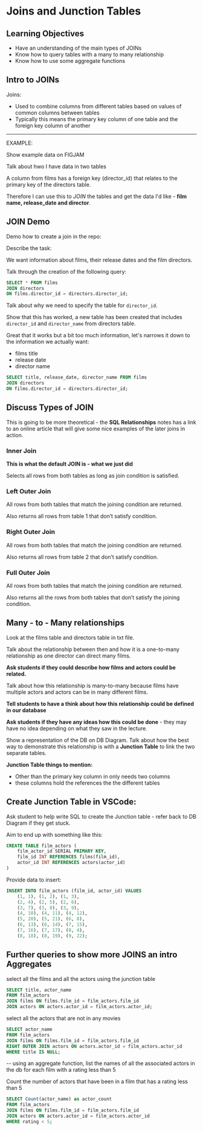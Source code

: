 # Joins and Junction Tables

## Learning Objectives

- Have an understanding of the main types of JOINs
- Know how to query tables with a many to many relationship
- Know how to use some aggregate functions

## Intro to JOINs

Joins:

- Used to combine columns from different tables based on values of common columns between tables
- Typically this means the primary key column of one table and the foreign key column of another

---

EXAMPLE:

Show example data on FIGJAM

Talk about hwo I have data in two tables

A column from films has a foreign key (director_id) that relates to the primary key of the directors table.

Therefore I can use this to _JOIN_ the tables and get the data I'd like - **film name, release_date and director**.

## JOIN Demo

Demo how to create a join in the repo:

Describe the task:

We want information about films, their release dates and the film directors.

Talk through the creation of the following query:

```sql
SELECT * FROM films
JOIN directors
ON films.director_id = directors.director_id;
```

Talk about why we need to specify the table for `director_id`.

Show that this has worked, a new table has been created that includes `director_id` and `director_name` from directors table.

Great that it works but a bit too much information, let's narrows it down to the information we actually want:

- films title
- release date
- director name

```sql
SELECT title, release_date, director_name FROM films
JOIN directors
ON films.director_id = directors.director_id;
```

## Discuss Types of JOIN

This is going to be more theoretical - the **SQL Relationships** notes has a link to an online article that will give some nice examples of the later joins in action.

### Inner Join

**This is what the default JOIN is - what we just did**

Selects all rows from both tables as long as join condition is satisfied.

### Left Outer Join

All rows from both tables that match the joining condition are returned.

Also returns all rows from table 1 that don’t satisfy condition.

### Right Outer Join

All rows from both tables that match the joining condition are returned.

Also returns all rows from table 2 that don’t satisfy condition.

### Full Outer Join

All rows from both tables that match the joining condition are returned.

Also returns all the rows from both tables that don’t satisfy the joining condition.

## Many - to - Many relationships

Look at the films table and directors table in txt file.

Talk about the relationship between then and how it is a one-to-many relationship as one director can direct many films.

**Ask students if they could describe how films and actors could be related.**

Talk about how this relationship is many-to-many because films have multiple actors and actors can be in many different films.

**Tell students to have a think about how this relationship could be defined in our database**

**Ask students if they have any ideas how this could be done** - they may have no idea depending on what they saw in the lecture.

Show a representation of the DB on DB Diagram. Talk about how the best way to demonstrate this relationship is with a **Junction Table** to link the two separate tables.

**Junction Table things to mention:**

- Other than the primary key column in only needs two columns
- these columns hold the references the the different tables

## Create Junction Table in VSCode:

Ask student to help write SQL to create the Junction table - refer back to DB Diagram if they get stuck.

Aim to end up with something like this:

```sql
CREATE TABLE film_actors (
    film_actor_id SERIAL PRIMARY KEY,
    film_id INT REFERENCES films(film_id),
    actor_id INT REFERENCES actors(actor_id)
)
```

Provide data to insert:

```sql
INSERT INTO film_actors (film_id, actor_id) VALUES
    (1, 1), (1, 2), (1, 3),
    (2, 4), (2, 5), (2, 6),
    (3, 7), (3, 8), (3, 9),
    (4, 10), (4, 11), (4, 12),
    (5, 20), (5, 21), (6, 8),
    (6, 13), (6, 14), (7, 15),
    (7, 16), (7, 17), (8, 4),
    (8, 18), (8, 19), (9, 22);
```

## Further queries to show more JOINS an intro Aggregates

select all the films and all the actors using the junction table

```sql
SELECT title, actor_name
FROM film_actors
JOIN films ON films.film_id = film_actors.film_id
JOIN actors ON actors.actor_id = film_actors.actor_id;
```

select all the actors that are not in any movies

```sql
SELECT actor_name
FROM film_actors
JOIN films ON films.film_id = film_actors.film_id
RIGHT OUTER JOIN actors ON actors.actor_id = film_actors.actor_id
WHERE title IS NULL;
```

-- using an aggregate function, list the names of all the associated actors in the db for each film with a rating less than 5

Count the number of actors that have been in a film that has a rating less than 5

```sql
SELECT Count(actor_name) as actor_count
FROM film_actors
JOIN films ON films.film_id = film_actors.film_id
JOIN actors ON actors.actor_id = film_actors.actor_id
WHERE rating < 5;
```
